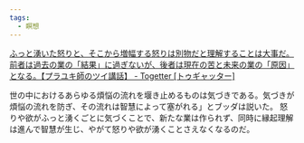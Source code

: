 ```yaml
---
tags:
  - 瞑想
---
```

[ふっと湧いた怒りと、そこから増幅する怒りは別物だと理解することは大事だ。前者は過去の業の「結果」に過ぎないが、後者は現在の苦と未来の業の「原因」となる。【プラユキ師のツイ講話】 - Togetter [トゥギャッター]](https://togetter.com/li/1451184)

世の中におけるあらゆる煩悩の流れを堰き止めるものは気づきである。気づきが煩悩の流れを防ぎ、その流れは智慧によって塞がれる」とブッダは説いた。 怒りや欲がふっと湧くごとに気づくことで、新たな業は作られず、同時に縁起理解は進んで智慧が生じ、やがて怒りや欲が湧くことさえなくなるのだ。

